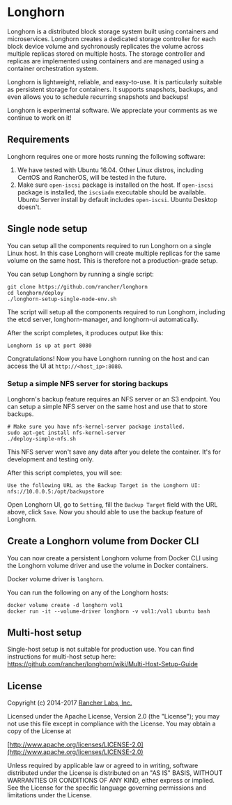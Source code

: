 # Longhorn

Longhorn is a distributed block storage system built using containers and microservices. Longhorn creates a dedicated storage controller for each block device volume and sychronously replicates the volume across multiple replicas stored on multiple hosts. The storage controller and replicas are implemented using containers and are managed using a container orchestration system.

Longhorn is lightweight, reliable, and easy-to-use. It is particularly suitable as persistent storage for containers. It supports snapshots, backups, and even allows you to schedule recurring snapshots and backups!

Longhorn is experimental software. We appreciate your comments as we continue to work on it!

## Requirements

Longhorn requires one or more hosts running the following software:

1. We have tested with Ubuntu 16.04. Other Linux distros, including CentOS and RancherOS, will be tested in the future.
2. Make sure `open-iscsi` package is installed on the host. If `open-iscsi` package is installed, the `iscsiadm` executable should be available. Ubuntu Server install by default includes `open-iscsi`. Ubuntu Desktop doesn't.

## Single node setup

You can setup all the components required to run Longhorn on a single Linux host. In this case Longhorn will create multiple replicas for the same volume on the same host. This is therefore not a production-grade setup.

You can setup Longhorn by running a single script:
```
git clone https://github.com/rancher/longhorn
cd longhorn/deploy
./longhorn-setup-single-node-env.sh
```
The script will setup all the components required to run Longhorn, including the etcd server, longhorn-manager, and longhorn-ui automatically.

After the script completes, it produces output like this:
```
Longhorn is up at port 8080
```
Congratulations! Now you have Longhorn running on the host and can access the UI at `http://<host_ip>:8080`.

### Setup a simple NFS server for storing backups
Longhorn's backup feature requires an NFS server or an S3 endpoint. You can setup a simple NFS server on the same host and use that to store backups.
```
# Make sure you have nfs-kernel-server package installed.
sudo apt-get install nfs-kernel-server
./deploy-simple-nfs.sh
```
This NFS server won't save any data after you delete the container. It's for development and testing only.

After this script completes, you will see:
```
Use the following URL as the Backup Target in the Longhorn UI:
nfs://10.0.0.5:/opt/backupstore
```
Open Longhorn UI, go to `Setting`, fill the `Backup Target` field with the URL above, click `Save`. Now you should able to use the backup feature of Longhorn.

## Create a Longhorn volume from Docker CLI

You can now create a persistent Longhorn volume from Docker CLI using the Longhorn volume driver and use the volume in Docker containers.

Docker volume driver is `longhorn`.

You can run the following on any of the Longhorn hosts:
```
docker volume create -d longhorn vol1
docker run -it --volume-driver longhorn -v vol1:/vol1 ubuntu bash
```

## Multi-host setup

Single-host setup is not suitable for production use. You can find instructions for multi-host setup here: https://github.com/rancher/longhorn/wiki/Multi-Host-Setup-Guide


## License
Copyright (c) 2014-2017 [Rancher Labs, Inc.](http://rancher.com)

Licensed under the Apache License, Version 2.0 (the "License");
you may not use this file except in compliance with the License.
You may obtain a copy of the License at

[http://www.apache.org/licenses/LICENSE-2.0](http://www.apache.org/licenses/LICENSE-2.0)

Unless required by applicable law or agreed to in writing, software
distributed under the License is distributed on an "AS IS" BASIS,
WITHOUT WARRANTIES OR CONDITIONS OF ANY KIND, either express or implied.
See the License for the specific language governing permissions and
limitations under the License.

